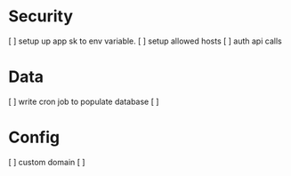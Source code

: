 # Security
[ ] setup up app sk to env variable.
[ ] setup allowed hosts
[ ] auth api calls

# Data
[ ] write cron job to populate database
[ ] 

# Config
[ ] custom domain
[ ] 
